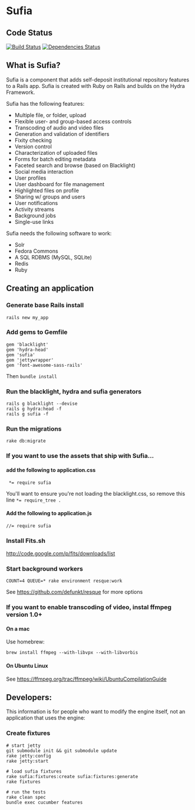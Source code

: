# Sufia

## Code Status

[![Build Status](https://travis-ci.org/psu-stewardship/sufia.png?branch=master)](https://travis-ci.org/psu-stewardship/sufia)
[![Dependencies Status](https://gemnasium.com/psu-stewardship/sufia.png)](https://gemnasium.com/psu-stewardship/sufia)

## What is Sufia?
Sufia is a component that adds self-deposit institutional repository features to a Rails app.
Sufia is created with Ruby on Rails and builds on the Hydra Framework.

Sufia has the following features:

* Multiple file, or folder, upload
* Flexible user- and group-based access controls
* Transcoding of audio and video files
* Generation and validation of identifiers
* Fixity checking
* Version control
* Characterization of uploaded files
* Forms for batch editing metadata
* Faceted search and browse (based on Blacklight)
* Social media interaction
* User profiles
* User dashboard for file management
* Highlighted files on profile
* Sharing w/ groups and users
* User notifications
* Activity streams
* Background jobs
* Single-use links

Sufia needs the following software to work:

* Solr
* Fedora Commons
* A SQL RDBMS (MySQL, SQLite)
* Redis
* Ruby



## Creating an application
### Generate base Rails install
```rails new my_app```
### Add gems to Gemfile
```
gem 'blacklight'
gem 'hydra-head'
gem 'sufia'
gem 'jettywrapper'
gem 'font-awesome-sass-rails'
```
Then `bundle install`

### Run the blacklight, hydra and sufia generators
```
rails g blacklight --devise
rails g hydra:head -f
rails g sufia -f
```

### Run the migrations

```
rake db:migrate
```


### If you want to use the assets that ship with Sufia...
#### add the following to application.css
```
 *= require sufia
```
You'll want to ensure you're not loading the blacklight.css, so remove this line ```*= require_tree .```

#### Add the following to application.js
```
//= require sufia
```

### Install Fits.sh
http://code.google.com/p/fits/downloads/list

### Start background workers
```
COUNT=4 QUEUE=* rake environment resque:work
```
See https://github.com/defunkt/resque for more options

### If you want to enable transcoding of video, instal ffmpeg version 1.0+
#### On a mac
Use homebrew:
```
brew install ffmpeg --with-libvpx --with-libvorbis
```

#### On Ubuntu Linux
See https://ffmpeg.org/trac/ffmpeg/wiki/UbuntuCompilationGuide

## Developers:
This information is for people who want to modify the engine itself, not an application that uses the engine:
### Create fixtures
```
# start jetty
git submodule init && git submodule update
rake jetty:config
rake jetty:start

# load sufia fixtures
rake sufia:fixtures:create sufia:fixtures:generate
rake fixtures

# run the tests
rake clean spec
bundle exec cucumber features
```
